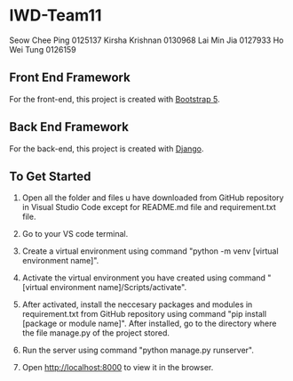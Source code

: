 # IWD-Team11

Seow Chee Ping 0125137
Kirsha Krishnan  0130968
Lai Min Jia 0127933
Ho Wei Tung 0126159


## Front End Framework
For the front-end, this project is created with [Bootstrap 5](https://getbootstrap.com/docs/5.0/getting-started/introduction/).


## Back End Framework
For the back-end, this project is created with [Django](https://www.djangoproject.com/).


## To Get Started
1. Open all the folder and files u have downloaded from GitHub repository in Visual Studio Code except for README.md file and requirement.txt file.

2. Go to your VS code terminal.

3. Create a virtual environment using command "python -m venv [virtual environment name]".

4. Activate the virtual environment you have created using command "[virtual environment name]/Scripts/activate".

5. After activated, install the neccesary packages and modules in requirement.txt from GitHub repository using command "pip install [package or module name]".
After installed, go to the directory where the file manage.py of the project stored.

6. Run the server using command "python manage.py runserver".

7. Open [http://localhost:8000](http://localhost:8000) to view it in the browser.
